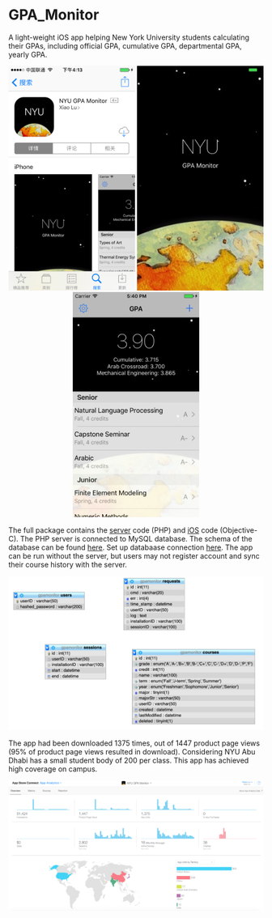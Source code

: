 # GPA_Monitor
A light-weight iOS app helping New York University students calculating their GPAs, including official GPA, cumulative GPA, departmental GPA, yearly GPA.


<p align="center">
    <img src="img/store.PNG" width="250">
  <img src="img/cover.png" width="250">
  <img src="img/main.png" width="250">
</p>



The full package contains the [server](server/) code (PHP) and [iOS](iOS/) code (Objective-C). The PHP server is connected to MySQL database. The schema of the database can be found [here](server/gpamonitor.sql). Set up databaase connection [here](server/includes/conf_db.php). The app can be run without the server, but users may not register account and sync their course history with the server.

<p align="center">
    <img src="img/schema.png" width="800">
</p>


The app had been downloaded 1375 times, out of 1447 product page views (95% of product page views resulted in download). Considering NYU Abu Dhabi has a small student body of 200 per class. This app has achieved high coverage on campus.

<p align="center">
    <img src="img/analytics.png" width="800">
</p>
